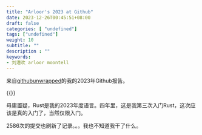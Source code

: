 ```yaml
---
title: "Arloor's 2023 at Github"
date: 2023-12-26T00:45:51+08:00
draft: false
categories: [ "undefined"]
tags: ["undefined"]
weight: 10
subtitle: ""
description : ""
keywords:
- 刘港欢 arloor moontell
---
```


来自[githubunwrapped](https://githubunwrapped.com/)的我的2023年Github报告。

{{<bilibili BV1ww411G73x>}}
<!--more-->

毋庸置疑，Rust是我的2023年度语言。四年里，这是我第三次入门Rust，这次应该是真的入门了，当然仅限入门。

2586次的提交也刷新了记录。。。我也不知道我干了什么。